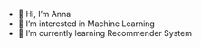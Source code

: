 - 👋 Hi, I’m Anna
- 👀 I’m interested in Machine Learning
- 🌱 I’m currently learning Recommender System

<!---
Anna1015/Anna1015 is a ✨ special ✨ repository because its `README.md` (this file) appears on your GitHub profile.
You can click the Preview link to take a look at your changes.
--->
